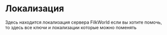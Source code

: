 # Локализация
Здесь находится локализация сервера FilkWorld
если вы хотите помочь, то здесь все ключи и локализации которые можно поменять
